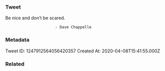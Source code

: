 ### Tweet
Be nice and don’t be scared.

                          - Dave Chappelle

### Metadata
Tweet ID: 1247912564056420357
Created At: 2020-04-08T15:41:55.000Z

### Related

